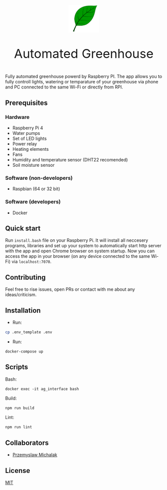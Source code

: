 <p align="center"><a href="#" target="_blank" rel="noopener noreferrer"><img width="100" src="./app/public/leaf.png" alt="Automated Greenhouse logo"></a></p>

<p align="center" style="font-size: 40px">Automated Greenhouse</p>

Fully automated greenhouse powerd by Raspberry PI. The app allows you to fully controll lights, watering or temparature of your greenhouse via phone and PC connected to the same Wi-Fi or directly from RPI.

## Prerequisites

### Hardware

- Raspberry Pi 4
- Water pumps
- Set of LED lights
- Power relay
- Heating elements
- Fans
- Humidity and temperature sensor (DHT22 recomended)
- Soil moisture sensor

### Software (non-developers)

- Raspbian (64 or 32 bit)

### Software (developers)

- Docker

## Quick start

Run `install.bash` file on your Raspberry Pi. It will install all neccesery programs, libraries and set up your system to automatically start http server with the app and open Chrome browser on system startup. Now you can access the app in your browser (on any device connected to the same Wi-Fi) via `localhost:7070`.

## Contributing

Feel free to rise issues, open PRs or contact with me about any ideas/criticism.

## Installation

- Run:

```bash
cp .env_template .env
```

- Run:

```bash
docker-compose up
```

## Scripts

Bash:

```
docker exec -it ag_interface bash
```

Build:

```bash
npm run build
```

Lint:

```bash
npm run lint
```

## Collaborators

- [Przemyslaw Michalak](https://github.com/w-eagle)

## License

[MIT](https://github.com/gluecodes/gluecodes-framework/blob/master/LICENSE)
